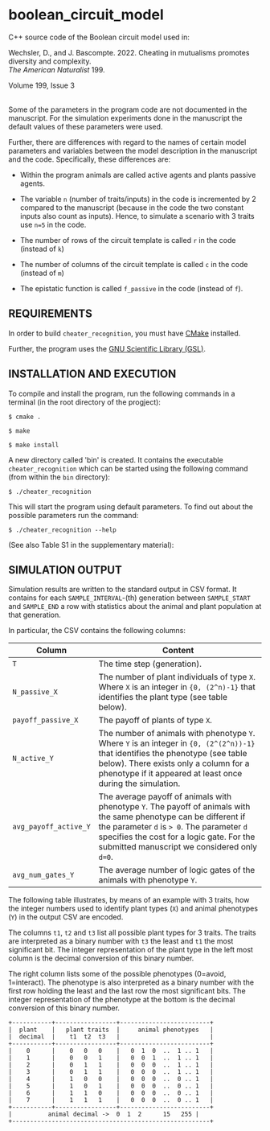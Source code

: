 # boolean_circuit_model

C++ source code of the Boolean circuit model used in:

Wechsler, D., and J. Bascompte. 2022. Cheating in mutualisms promotes diversity
and complexity. <br /> *The American Naturalist* 199.

 Volume 199, Issue 3

<br />
Some of the parameters in the program code are not documented in the manuscript. For the simulation experiments done in the manuscript the default values of these parameters were used. 

Further, there are differences with regard to the names of certain model parameters and variables between the model description in the manuscript and the code. Specifically, these differences are:

* Within the program animals are called active agents and plants passive 
  agents.

* The variable `n` (number of traits/inputs) in the code is incremented by 
  2 compared to the manuscript (because in the code the 
  two constant inputs also count as inputs). Hence, to simulate a 
  scenario with 3 traits use `n=5` in the code.

* The number of rows of the circuit template is called `r` in the code 
  (instead of `k`)

* The number of columns of the circuit template is called `c` in the code
  (instead of `m`)

* The epistatic function is called `f_passive` in the code (instead of `f`).


## REQUIREMENTS

In order to build `cheater_recognition`, you must have [CMake](http://www.cmake.org) installed.

Further, the program uses the [GNU Scientific Library (GSL)](https://www.gnu.org/software/gsl/).

## INSTALLATION AND EXECUTION

To compile and install the program, run the following commands 
in a terminal (in the root directory of the progject):

`$ cmake .`

`$ make`

`$ make install`

A new directory called 'bin' is created. It contains the executable 
`cheater_recognition` which can be started using the following command
(from within the `bin` directory):

`$ ./cheater_recognition`

This will start the program using default parameters. To find out about 
the possible parameters run the command: 

`$ ./cheater_recognition --help`

(See also Table S1 in the supplementary material):


## SIMULATION OUTPUT

Simulation results are written to the standard output in CSV format. It contains 
for each `SAMPLE_INTERVAL`-(th) generation between `SAMPLE_START` and 
`SAMPLE_END` a row with statistics about the animal and plant population at 
that generation.

In particular, the CSV contains the following columns:

Column        | Content           
------------- |------------- 
`T` | The time step (generation).
`N_passive_X` | The number of plant individuals of type `X`. Where `X` is an integer in `{0, (2^n)-1}` that identifies the plant type (see table below).
`payoff_passive_X` | The payoff of plants of type `X`.
`N_active_Y` | The number of animals with phenotype `Y`. Where `Y` is an integer in `{0, (2^(2^n))-1}` that identifies the phenotype (see table below). There exists only a column for a phenotype if it appeared at least once during the simulation.		
`avg_payoff_active_Y` | The average payoff of animals with phenotype `Y`. The payoff of animals with the same phenotype can be different if the parameter `d` is `> 0`. The parameter `d` specifies the cost for a logic gate. For the submitted manuscript we considered only `d=0`.
`avg_num_gates_Y` | The average number of logic gates of the animals with phenotype `Y`.

The following table illustrates, by means of an example with 3 traits, 
how the integer numbers used to identify plant types (`X`) and animal 
phenotypes (`Y`) in the output CSV are encoded.

The columns `t1`, `t2` and `t3` list all possible plant types for 3 traits.
The traits are interpreted as a binary number with `t3` the least and `t1` 
the most significant bit. The integer representation of the plant type in 
the left most column is the decimal conversion of this binary number.

The right column lists some of the possible phenotypes (0=avoid, 1=interact).
The phenotype is also interpreted as a binary number with the first row 
holding the least and the last row the most significant bits. The integer 
representation of the phenotype at the bottom is the decimal conversion of 
this binary number.

	+-----------+-----------------+-------------------------+
	|  plant    |   plant traits  |     animal phenotypes   |
	|  decimal  |    t1  t2  t3   |                         |
	+-----------+-----------------+-------------------------+
	|    0	    |    0   0   0    |   0  1  0  ..  1 .. 1   |
	|    1	    |    0   0   1    |   0  0  1  ..  1 .. 1   |
	|    2	    |    0   1   1    |   0  0  0  ..  1 .. 1   |
	|    3	    |    0   1   1    |   0  0  0  ..  1 .. 1   |
	|    4	    |    1   0   0    |   0  0  0  ..  0 .. 1   |
	|    5	    |    1   0   1    |   0  0  0  ..  0 .. 1   |
	|    6	    |    1   1   0    |   0  0  0  ..  0 .. 1   |
	|    7	    |    1   1   1    |   0  0  0  ..  0 .. 1   |
	+-----------+-----------------+-------------------------+
	|  	       animal decimal ->  0  1  2      15   255 | 
	+-------------------------------------------------------+









